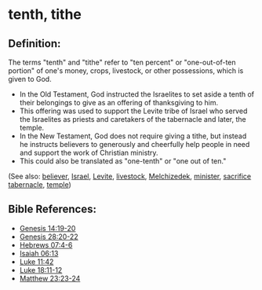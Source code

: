 # tenth, tithe #

## Definition: ##

The terms "tenth" and "tithe" refer to "ten percent" or "one-out-of-ten portion" of one's money, crops, livestock, or other possessions, which is given to God.

* In the Old Testament, God instructed the Israelites to set aside a tenth of their belongings to give as an offering of thanksgiving to him.
* This offering was used to support the Levite tribe of Israel who served the Israelites as priests and caretakers of the tabernacle and later, the temple.
* In the New Testament, God does not require giving a tithe, but instead he instructs believers to generously and cheerfully help people in need and support the work of Christian ministry.
* This could also be translated as "one-tenth" or "one out of ten."

(See also: [believer](../kt/believer.md), [Israel](../other/israel.md), [Levite](../other/levite.md), [livestock](../other/livestock.md), [Melchizedek](../other/melchizedek.md), [minister](../kt/minister.md), [sacrifice](../other/sacrifice.md)  [tabernacle](../kt/tabernacle.md), [temple](../kt/temple.md))

## Bible References: ##

* [Genesis 14:19-20](en/tn/gen/help/14/19)
* [Genesis 28:20-22](en/tn/gen/help/28/20)
* [Hebrews 07:4-6](en/tn/heb/help/07/04)
* [Isaiah 06:13](en/tn/isa/help/06/13)
* [Luke 11:42](en/tn/luk/help/11/42)
* [Luke 18:11-12](en/tn/luk/help/18/11)
* [Matthew 23:23-24](en/tn/mat/help/23/23)
